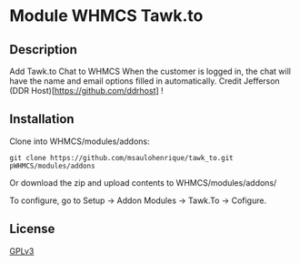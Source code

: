 # Module WHMCS Tawk.to

## Description
Add Tawk.to Chat to WHMCS
When the customer is logged in, the chat will have the name and email options filled in automatically. Credit Jefferson (DDR Host)[https://github.com/ddrhost] !

## Installation

Clone into WHMCS/modules/addons:

    git clone https://github.com/msaulohenrique/tawk_to.git pWHMCS/modules/addons
	
Or download the zip and upload contents to WHMCS/modules/addons/

To configure, go to Setup -> Addon Modules -> Tawk.To -> Cofigure.

## License

[GPLv3](LICENSE)
